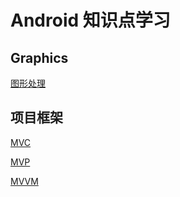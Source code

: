 # Android 知识点学习

## Graphics
[图形处理](https://github.com/Brainbg/LearnAndroid/tree/LearnGraphics)

## 项目框架
[MVC](https://github.com/Brainbg/LearnAndroid/tree/LearnGraphics)  

[MVP](https://github.com/Brainbg/LearnAndroid/tree/LearnGraphics)  

[MVVM](https://github.com/Brainbg/LearnAndroid/tree/LearnGraphics)  